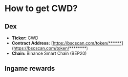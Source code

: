 # How to get CWD?

## Dex

* **Ticker:** CWD
* **Contract Address:** [https://bscscan.com/token/******](https://bscscan.com/token/********) 
* **Chain:** Binance Smart Chain \(BEP20\)

## Ingame rewards